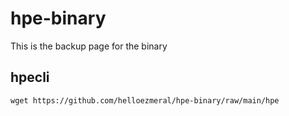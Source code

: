# hpe-binary
This is the backup page for the binary

## hpecli
```
wget https://github.com/helloezmeral/hpe-binary/raw/main/hpe
```
